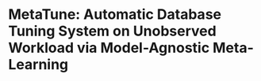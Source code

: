 # MetaTune: Automatic Database Tuning System on Unobserved Workload via Model-Agnostic Meta-Learning
